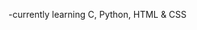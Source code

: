 -currently learning C, Python, HTML & CSS
<!---
NotReallyDamian/NotReallyDamian is a ✨ special ✨ repository because its `README.md` (this file) appears on your GitHub profile.
You can click the Preview link to take a look at your changes.
--->
